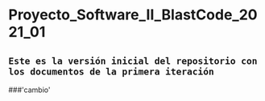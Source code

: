 ﻿# Proyecto_Software_II_BlastCode_2021_01

## `Este es la versión inicial del repositorio con los documentos de la primera iteración`
###'cambio'
